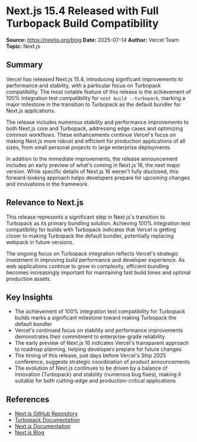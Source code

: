 # Next.js 15.4 Released with Full Turbopack Build Compatibility

**Source:** https://nextjs.org/blog
**Date:** 2025-07-14
**Author:** Vercel Team
**Topic:** Next.js

## Summary

Vercel has released Next.js 15.4, introducing significant improvements to performance and stability, with a particular focus on Turbopack compatibility. The most notable feature of this release is the achievement of 100% integration test compatibility for `next build --turbopack`, marking a major milestone in the transition to Turbopack as the default bundler for Next.js applications.

The release includes numerous stability and performance improvements to both Next.js core and Turbopack, addressing edge cases and optimizing common workflows. These enhancements continue Vercel's focus on making Next.js more robust and efficient for production applications of all sizes, from small personal projects to large enterprise deployments.

In addition to the immediate improvements, the release announcement includes an early preview of what's coming in Next.js 16, the next major version. While specific details of Next.js 16 weren't fully disclosed, this forward-looking approach helps developers prepare for upcoming changes and innovations in the framework.

## Relevance to Next.js

This release represents a significant step in Next.js's transition to Turbopack as its primary bundling solution. Achieving 100% integration test compatibility for builds with Turbopack indicates that Vercel is getting closer to making Turbopack the default bundler, potentially replacing webpack in future versions.

The ongoing focus on Turbopack integration reflects Vercel's strategic investment in improving build performance and developer experience. As web applications continue to grow in complexity, efficient bundling becomes increasingly important for maintaining fast build times and optimal production assets.

## Key Insights

- The achievement of 100% integration test compatibility for Turbopack builds marks a significant milestone toward making Turbopack the default bundler
- Vercel's continued focus on stability and performance improvements demonstrates their commitment to enterprise-grade reliability
- The early preview of Next.js 16 indicates Vercel's transparent approach to roadmap planning, helping developers prepare for future changes
- The timing of this release, just days before Vercel's Ship 2025 conference, suggests strategic coordination of product announcements
- The evolution of Next.js continues to be driven by a balance of innovation (Turbopack) and stability (numerous bug fixes), making it suitable for both cutting-edge and production-critical applications

## References

- [Next.js GitHub Repository](https://github.com/vercel/next.js)
- [Turbopack Documentation](https://turbo.build/pack)
- [Next.js Documentation](https://nextjs.org/docs)
- [Next.js Blog](https://nextjs.org/blog)